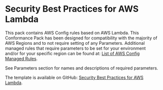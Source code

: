 # Security Best Practices for AWS Lambda<a name="security-best-practices-for-Lambda"></a>

 This pack contains AWS Config rules based on AWS Lambda\. This Conformance Pack has been designed for compatibility with the majority of AWS Regions and to not require setting of any Parameters\. Additional managed rules that require parameters to be set for your environment and/or for your specific region can be found at: [List of AWS Config Managed Rules](https://docs.aws.amazon.com/config/latest/developerguide/managed-rules-by-aws-config.html)\. 

 See Parameters section for names and descriptions of required parameters\. 

The template is available on GitHub: [Security Best Practices for AWS Lambda](https://github.com/awslabs/aws-config-rules/blob/master/aws-config-conformance-packs/Security-Best-Practices-for-Lambda.yaml)\.